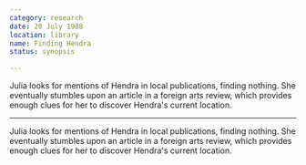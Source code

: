 ```yaml
---
category: research
date: 20 July 1988
location: library
name: Finding Hendra
status: synopsis

---
```

Julia looks for mentions of Hendra in local publications, finding nothing. She eventually stumbles upon an article in a foreign arts review, which provides enough clues for her to discover Hendra's current location.

------

Julia looks for mentions of Hendra in local publications, finding nothing. She eventually stumbles upon an article in a foreign arts review, which provides enough clues for her to discover Hendra's current location. 
